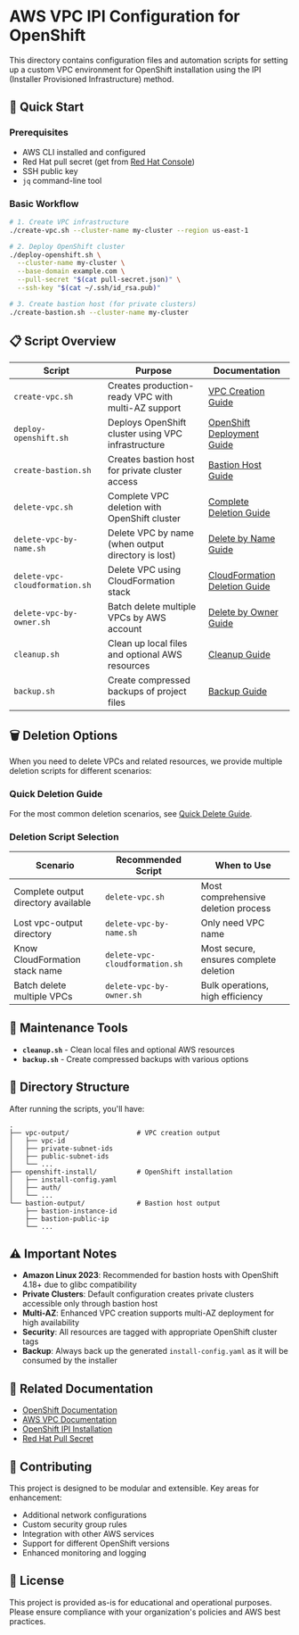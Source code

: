 # AWS VPC IPI Configuration for OpenShift

This directory contains configuration files and automation scripts for setting up a custom VPC environment for OpenShift installation using the IPI (Installer Provisioned Infrastructure) method.

## 🚀 Quick Start

### Prerequisites
- AWS CLI installed and configured
- Red Hat pull secret (get from [Red Hat Console](https://console.redhat.com/openshift/install/pull-secret))
- SSH public key
- `jq` command-line tool

### Basic Workflow

```bash
# 1. Create VPC infrastructure
./create-vpc.sh --cluster-name my-cluster --region us-east-1

# 2. Deploy OpenShift cluster
./deploy-openshift.sh \
  --cluster-name my-cluster \
  --base-domain example.com \
  --pull-secret "$(cat pull-secret.json)" \
  --ssh-key "$(cat ~/.ssh/id_rsa.pub)"

# 3. Create bastion host (for private clusters)
./create-bastion.sh --cluster-name my-cluster
```

## 📋 Script Overview

| Script | Purpose | Documentation |
|--------|---------|---------------|
| `create-vpc.sh` | Creates production-ready VPC with multi-AZ support | [VPC Creation Guide](README-create-vpc.md) |
| `deploy-openshift.sh` | Deploys OpenShift cluster using VPC infrastructure | [OpenShift Deployment Guide](README-openshift-deployment.md) |
| `create-bastion.sh` | Creates bastion host for private cluster access | [Bastion Host Guide](README-bastion.md) |
| `delete-vpc.sh` | Complete VPC deletion with OpenShift cluster | [Complete Deletion Guide](README-delete-vpc.md) |
| `delete-vpc-by-name.sh` | Delete VPC by name (when output directory is lost) | [Delete by Name Guide](README-delete-by-name.md) |
| `delete-vpc-cloudformation.sh` | Delete VPC using CloudFormation stack | [CloudFormation Deletion Guide](README-delete-cloudformation.md) |
| `delete-vpc-by-owner.sh` | Batch delete multiple VPCs by AWS account | [Delete by Owner Guide](README-delete-by-owner.md) |
| `cleanup.sh` | Clean up local files and optional AWS resources | [Cleanup Guide](README-cleanup.md) |
| `backup.sh` | Create compressed backups of project files | [Backup Guide](README-backup.md) |

## 🗑️ Deletion Options

When you need to delete VPCs and related resources, we provide multiple deletion scripts for different scenarios:

### Quick Deletion Guide
For the most common deletion scenarios, see [Quick Delete Guide](QUICK-DELETE.md).

### Deletion Script Selection

| Scenario | Recommended Script | When to Use |
|----------|-------------------|-------------|
| Complete output directory available | `delete-vpc.sh` | Most comprehensive deletion process |
| Lost vpc-output directory | `delete-vpc-by-name.sh` | Only need VPC name |
| Know CloudFormation stack name | `delete-vpc-cloudformation.sh` | Most secure, ensures complete deletion |
| Batch delete multiple VPCs | `delete-vpc-by-owner.sh` | Bulk operations, high efficiency |

## 🧹 Maintenance Tools

- **`cleanup.sh`** - Clean local files and optional AWS resources
- **`backup.sh`** - Create compressed backups with various options

## 📁 Directory Structure

After running the scripts, you'll have:

```
.
├── vpc-output/                 # VPC creation output
│   ├── vpc-id
│   ├── private-subnet-ids
│   ├── public-subnet-ids
│   └── ...
├── openshift-install/          # OpenShift installation
│   ├── install-config.yaml
│   ├── auth/
│   └── ...
└── bastion-output/             # Bastion host output
    ├── bastion-instance-id
    ├── bastion-public-ip
    └── ...
```

## ⚠️ Important Notes

- **Amazon Linux 2023**: Recommended for bastion hosts with OpenShift 4.18+ due to glibc compatibility
- **Private Clusters**: Default configuration creates private clusters accessible only through bastion host
- **Multi-AZ**: Enhanced VPC creation supports multi-AZ deployment for high availability
- **Security**: All resources are tagged with appropriate OpenShift cluster tags
- **Backup**: Always back up the generated `install-config.yaml` as it will be consumed by the installer

## 🔗 Related Documentation

- [OpenShift Documentation](https://docs.openshift.com/)
- [AWS VPC Documentation](https://docs.aws.amazon.com/vpc/)
- [OpenShift IPI Installation](https://docs.openshift.com/container-platform/latest/installing/installing_aws/installing-aws-default.html)
- [Red Hat Pull Secret](https://console.redhat.com/openshift/install/pull-secret)

## 🤝 Contributing

This project is designed to be modular and extensible. Key areas for enhancement:
- Additional network configurations
- Custom security group rules
- Integration with other AWS services
- Support for different OpenShift versions
- Enhanced monitoring and logging

## 📄 License

This project is provided as-is for educational and operational purposes. Please ensure compliance with your organization's policies and AWS best practices. 